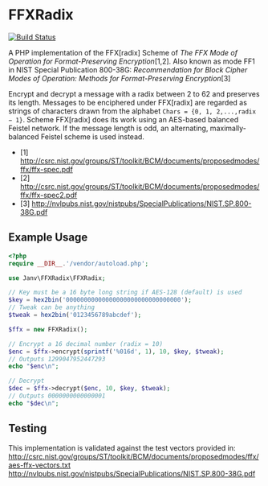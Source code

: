FFXRadix
========

[![Build Status](https://travis-ci.org/jan2000/ffxradix.svg?branch=master)](https://travis-ci.org/jan2000/ffxradix)

A PHP implementation of the FFX\[radix\] Scheme of *The FFX Mode of Operation for Format-Preserving Encryption*[1,2].
Also known as mode FF1 in NIST Special Publication 800-38G:
*Recommendation for Block Cipher Modes of Operation: Methods for Format-Preserving Encryption*[3]

Encrypt and decrypt a message with a radix between 2 to 62 and preserves its length. Messages to be enciphered under
FFX\[radix\] are regarded as strings of characters drawn from the alphabet `Chars = {0, 1, 2,...,radix − 1}`.
Scheme FFX\[radix\] does its work using an AES-based balanced Feistel network. If the message length is odd, an
alternating, maximally-balanced Feistel scheme is used instead.

* [1] http://csrc.nist.gov/groups/ST/toolkit/BCM/documents/proposedmodes/ffx/ffx-spec.pdf
* [2] http://csrc.nist.gov/groups/ST/toolkit/BCM/documents/proposedmodes/ffx/ffx-spec2.pdf
* [3] http://nvlpubs.nist.gov/nistpubs/SpecialPublications/NIST.SP.800-38G.pdf

Example Usage
-------------

```php
<?php
require __DIR__.'/vendor/autoload.php';

use Janv\FFXRadix\FFXRadix;

// Key must be a 16 byte long string if AES-128 (default) is used
$key = hex2bin('00000000000000000000000000000000');
// Tweak can be anything
$tweak = hex2bin('0123456789abcdef');

$ffx = new FFXRadix();

// Encrypt a 16 decimal number (radix = 10)
$enc = $ffx->encrypt(sprintf('%016d', 1), 10, $key, $tweak);
// Outputs 1299047952447293
echo "$enc\n";

// Decrypt
$dec = $ffx->decrypt($enc, 10, $key, $tweak);
// Outputs 0000000000000001
echo "$dec\n";
```

Testing
-------

This implementation is validated against the test vectors provided in:
http://csrc.nist.gov/groups/ST/toolkit/BCM/documents/proposedmodes/ffx/aes-ffx-vectors.txt
http://nvlpubs.nist.gov/nistpubs/SpecialPublications/NIST.SP.800-38G.pdf